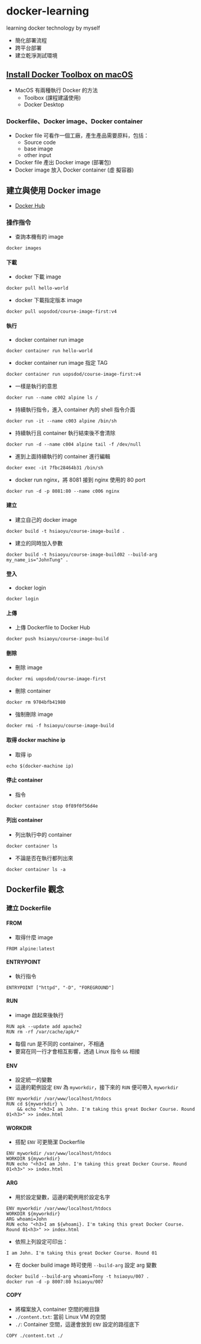 # docker-learning
learning docker technology by myself
* 簡化部署流程
* 跨平台部署
* 建立乾淨測試環境

## [Install Docker Toolbox on macOS](https://docs.docker.com/toolbox/toolbox_install_mac/)
* MacOS 有兩種執行 Docker 的方法
    * Toolbox (課程建議使用)
    * Docker Desktop

### Dockerfile、Docker image、Docker container
* Docker file 可看作一個工廠，產生產品需要原料，包括：
    * Source code
    * base image
    * other input
* Docker file 產出 Docker image (部署包)
* Docker image 放入 Docker container (虛
擬容器)

## 建立與使用 Docker image
* [Docker Hub](https://hub.docker.com)

### 操作指令
* 查詢本機有的 image
```shell=
docker images
```

#### 下載
* docker 下載 image
```shell=
docker pull hello-world
```
* docker 下載指定版本 image
```shell=
docker pull uopsdod/course-image-first:v4
```

#### 執行
* docker container run image
```shell=
docker container run hello-world
```
* docker container run image 指定 TAG
```shell=
docker container run uopsdod/course-image-first:v4
```
* 一樣是執行的意思
```shell=
docker run --name c002 alpine ls /
```
* 持續執行指令，進入 container 內的 shell 指令介面
```shell=
docker run -it --name c003 alpine /bin/sh
```
* 持續執行且 container 執行結束後不會清除
```shell=
docker run -d --name c004 alpine tail -f /dev/null
```
* 進到上面持續執行的 container 進行編輯
```shell=
docker exec -it 7fbc28464b31 /bin/sh
```
* docker run nginx，將 8081 接到 nginx 使用的 80 port
```shell=
docker run -d -p 8081:80 --name c006 nginx
```

#### 建立
* 建立自己的 docker image
```shell=
docker build -t hsiaoyu/course-image-build .
```
* 建立的同時加入參數
```shell=
docker build -t hsiaoyu/course-image-build02 --build-arg my_name_is="JohnTung" .
```

#### 登入
* docker login
```shell=
docker login
```

#### 上傳
* 上傳 Dockerfile to Docker Hub
```shell=
docker push hsiaoyu/course-image-build
```

#### 刪除
* 刪除 image
```shell=
docker rmi uopsdod/course-image-first
```

* 刪除 container
```shell=
docker rm 9704bfb41980
```

* 強制刪除 image
```shell=
docker rmi -f hsiaoyu/course-image-build
```

#### 取得 docker machine ip
* 取得 ip
```shell=
echo $(docker-machine ip)
```

#### 停止 container
* 指令
```shell=
docker container stop 0f89f0f56d4e
```

#### 列出 container
* 列出執行中的 container
```shell=
docker container ls
```
* 不論是否在執行都列出來
```shell=
docker container ls -a
```

## Dockerfile 觀念
### 建立 Dockerfile
#### FROM
* 取得什麼 image
```
FROM alpine:latest
```

#### ENTRYPOINT
* 執行指令
```
ENTRYPOINT ["httpd", "-D", "FOREGROUND"]
```

#### RUN
* image 啟起來後執行
```
RUN apk --update add apache2
RUN rm -rf /var/cache/apk/*
```
* 每個 run 是不同的 container，不相通
* 要寫在同一行才會相互影響，透過 Linux 指令 `&&` 相接

#### ENV
* 設定統一的變數
* 這邊的範例設定 `ENV` 為 `myworkdir`，接下來的 `RUN` 便可帶入 `myworkdir`
```dockerfile=
ENV myworkdir /var/www/localhost/htdocs
RUN cd ${myworkdir} \
    && echo "<h3>I am John. I'm taking this great Docker Course. Round 01<h3>" >> index.html
```

#### WORKDIR
* 搭配 `ENV` 可更簡潔 Dockerfile
```dockerfile=
ENV myworkdir /var/www/localhost/htdocs
WORKDIR ${myworkdir}
RUN echo "<h3>I am John. I'm taking this great Docker Course. Round 01<h3>" >> index.html
```

#### ARG
* 用於設定變數，這邊的範例用於設定名字
```dockerfile=
ENV myworkdir /var/www/localhost/htdocs
WORKDIR ${myworkdir}
ARG whoami=John
RUN echo "<h3>I am ${whoami}. I'm taking this great Docker Course. Round 01<h3>" >> index.html
```
* 依照上列設定可印出：
```
I am John. I'm taking this great Docker Course. Round 01
```
* 在 docker build image 時可使用 `--build-arg` 設定 arg 變數
```shell=
docker build --build-arg whoami=Tony -t hsiaoyu/007 .
docker run -d -p 8007:80 hsiaoyu/007
```

#### COPY
* 將檔案放入 container 空間的根目錄
* `./content.txt`: 當前 Linux VM 的空間
* `./`: Container 空間，這邊會放到 `ENV` 設定的路徑底下
```dockerfile= 
COPY ./content.txt ./
```